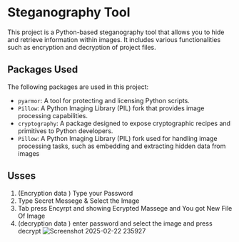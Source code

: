 # Steganography Tool

This project is a Python-based steganography tool that allows you to hide and retrieve information within images. It includes various functionalities such as encryption and decryption of project files.

## Packages Used

The following packages are used in this project:

- `pyarmor`: A tool for protecting and licensing Python scripts.
- `Pillow`: A Python Imaging Library (PIL) fork that provides image processing capabilities.
- `cryptography`: A package designed to expose cryptographic recipes and primitives to Python developers.
- `Pillow`: A Python Imaging Library (PIL) fork used for handling image processing tasks, such as embedding and extracting hidden data from images

## Usses 
1. (Encryption data ) Type your Password 
2. Type Secret Messege  &  Select the Image
3. Tab press Encyrpt and showing Ecrypted Massege and You got New File Of Image 
4. (decryption data ) enter password and select the image and press decrypt
![Screenshot 2025-02-22 235927](https://github.com/user-attachments/assets/804182ea-f34b-4942-b778-77ed702211d3)







